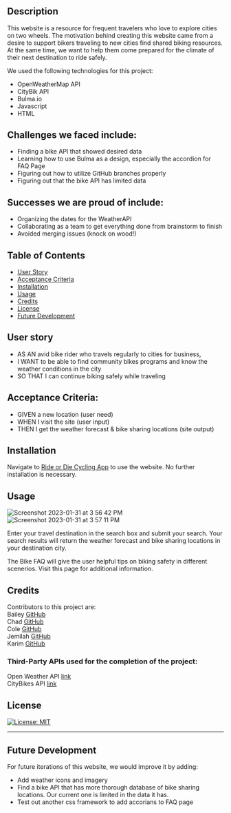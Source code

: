 # <Ride-or-Die>

## Description
This website is a resource for frequent travelers who love to explore cities on two wheels. The motivation behind creating this website came from a desire to support bikers traveling to new cities find shared biking resources. At the same time, we want to help them come prepared for the climate of their next destination to ride safely. 

We used the following technologies for this project:
- OpenWeatherMap API
- CityBik API 
- Bulma.io
- Javascript
- HTML

## Challenges we faced include: 
- Finding a bike API that showed desired data
- Learning how to use Bulma as a design, especially the accordion for FAQ Page
- Figuring out how to utilize GitHub branches properly
- Figuring out that the bike API has limited data

## Successes we are proud of include: 
- Organizing the dates for the WeatherAPI
- Collaborating as a team to get everything done from brainstorm to finish
- Avoided merging issues (knock on wood!)

## Table of Contents 

- [User Story](#user-story)
- [Acceptance Criteria](#acceptance-criteria)
- [Installation](#installation)
- [Usage](#usage)
- [Credits](#credits)
- [License](#license)
- [Future Development](#future-development)

## User story
- AS AN avid bike rider who travels regularly to cities for business,
- I WANT to be able to find community bikes programs and know the weather conditions in the city
- SO THAT I can continue biking safely while traveling

## Acceptance Criteria:
- GIVEN a new location (user need)
- WHEN I visit the site (user input)
- THEN I get the weather forecast & bike sharing locations (site output)

## Installation

Navigate to [Ride or Die Cycling App](https://chwd31.github.io/Ride-or-Die-Cycling-App/) to use the website.  No further installation is necessary.  


## Usage  
  
![Screenshot 2023-01-31 at 3 56 42 PM](https://user-images.githubusercontent.com/118683737/215892987-2a7a6069-0761-4f38-b0e5-aae4ddacba88.png)
![Screenshot 2023-01-31 at 3 57 11 PM](https://user-images.githubusercontent.com/118683737/215893068-8a64eac1-16df-45d4-a7a0-b0af64d0c326.png)


Enter your travel destination in the search box and submit your search.  Your search results will return the weather forecast and bike sharing locations in your destination city.

The Bike FAQ will give the user helpful tips on biking safety in different scenerios.  Visit this page for additional information. 

## Credits

Contributors to this project are:  
Bailey [GitHub](https://github.com/skyeflier)  
Chad [GitHub](https://github.com/chwd31)  
Cole [GitHub](https://github.com/colearrington98)   
Jemilah [GitHub](https://github.com/2x997JL)   
Karim [GitHub](https://github.com/KarimB101)  

### Third-Party APIs used for the completion of the project:   
  
Open Weather API [link](https://openweathermap.org/api)   
CityBikes API [link](http://api.citybik.es/v2/)
  

## License

[![License: MIT](https://img.shields.io/badge/License-MIT-yellow.svg)](https://opensource.org/licenses/MIT)   

---

## Future Development
For future iterations of this website, we would improve it by adding:
- Add weather icons and imagery
- Find a bike API that has more thorough database of bike sharing locations. Our current one is limited in the data it has. 
- Test out another css framework to add accorians to FAQ page
